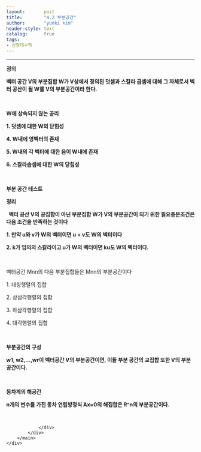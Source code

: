 ```yaml
---
layout:       post
title:        "4.2 부분공간"
author:       "yunki kim"
header-style: text
catalog:      true
tags: 
- 선형대수학
---
```


<head></head>
<body id="tt-body-page" class="">
<div id="wrap" class="wrap-right">
    <div id="container">
        <main class="main ">
            <div class="area-main">
                <div class="area-view">
                    <div class="article-header"></div>
                    <hr>
                    <div class="article-view">
                        <div class="contents_style">
                            <p><b>정의</b></p>
<p><b>벡터 공간 V의 부분집합 W가 V상에서 정의된 덧셈과 스칼라 곱셈에 대해 그 자체로서 벡터 공산이 될 W를 V의 부분공간이라 한다.</b></p>
<p>&nbsp;</p>
<p><b>W에 상속되지 않는 공리</b></p>
<p><b>1. 덧셈에 대한 W의 닫힘성</b></p>
<p><b>4. W내에 영벡터의 존재</b></p>
<p><b>5. W내의 각 벡터에 대한 음이 W내에 존재</b></p>
<p><b>6. 스칼라솝셈에 대한 W의 닫힘성</b></p>
<p>&nbsp;</p>
<p><b>부분 공간 테스트</b></p>
<p><b>정리</b></p>
<p><b>&nbsp; 벡터 공산 V의 공집합이 아닌 부분집합 W가 V의 부분공간이 되기 위한 필요충분조건은 다음 조건을 만족하는 것이다</b></p>
<p><b>1. 만약 u와 v가 W의 벡터이면 u + v도 W의 벡터이다</b></p>
<p><b>2. k가 임의의 스칼라이고 u가 W의 벡터이면 ku도 W의 벡터이다.</b></p>
<p>&nbsp;</p>
<p>벡터공간 Mnn의 다음 부분집합들은 Mnn의 부분공간이다</p>
<p>1. 대칭행렬의 집합</p>
<p>2. 상삼각행렬의 집합</p>
<p>3. 하삼각행렬의 집합</p>
<p>4. 대각행렬의 집합</p>
<p>&nbsp;</p>
<p><b>부분공간의 구성</b></p>
<p><b>w1, w2,...,wr이 벡터공간 V의 부분공간이면, 이들 부분 공간의 교집합 또한 V의 부분공간이다.</b></p>
<p>&nbsp;</p>
<p><b>동차계의 해공간</b></p>
<p><b>n개의 변수를 가진 동차 연립방정식 Ax=0의 해집합은 R^n의 부분공간이다.</b></p>
                        </div>
                        <br>
                        <div class="tags"></div>
                    </div>
                    
                </div>
            </div>
        </main>
    </div>
</div>


</body>